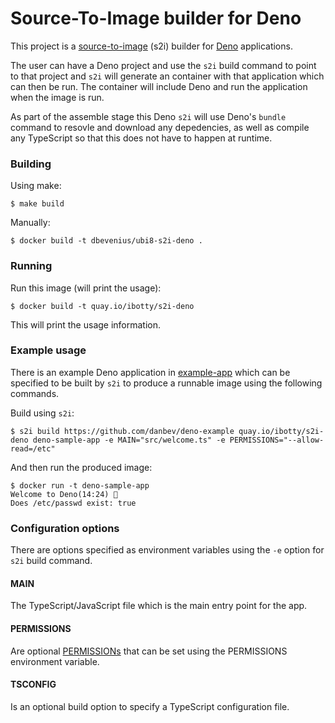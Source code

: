 # Source-To-Image builder for Deno

This project is a
[source-to-image](https://github.com/openshift/source-to-image) (s2i) builder
for [Deno](https://deno.land/) applications.

The user can have a Deno project and use the `s2i` build command to point to
that project and `s2i` will generate an container with that application which
can then be run. The container will include Deno and run the application when
the image is run.

As part of the assemble stage this Deno `s2i` will use Deno's `bundle` command to
resovle and download any depedencies, as well as compile any TypeScript so that
this does not have to happen at runtime.

### Building
Using make:
```console
$ make build
```
Manually:
```console
$ docker build -t dbevenius/ubi8-s2i-deno .
```

### Running
Run this image (will print the usage):
```console
$ docker build -t quay.io/ibotty/s2i-deno
```
This will print the usage information.

### Example usage
There is an example Deno application in [example-app](./example-app) which can
be specified to be built by `s2i` to produce a runnable image using the following
commands.

Build using `s2i`:
```console
$ s2i build https://github.com/danbev/deno-example quay.io/ibotty/s2i-deno deno-sample-app -e MAIN="src/welcome.ts" -e PERMISSIONS="--allow-read=/etc"
```
And then run the produced image:
```console
$ docker run -t deno-sample-app
Welcome to Deno(14:24) 🦕
Does /etc/passwd exist: true
```

### Configuration options
There are options specified as environment variables using the `-e` option for
`s2i` build command.

#### MAIN
The TypeScript/JavaScript file which is the main entry point for the app.

#### PERMISSIONS
Are optional [PERMISSIONs](https://deno.land/manual/getting_started/permissions) 
that can be set using the PERMISSIONS environment variable.

#### TSCONFIG
Is an optional build option to specify a TypeScript configuration file.
